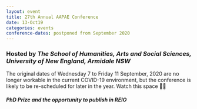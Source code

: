 ```yaml
---
layout: event
title: 27th Annual AAPAE Conference
date: 13-Oct19
categories: events
conference-dates: postponed from September 2020
---
```


### Hosted by **_The School of Humanities, Arts and Social Sciences, University of New England, Armidale NSW_**
 
The original dates of Wednesday 7 to Friday 11 September, 2020 are no longer workable in the current COVID-19 environment, but the conference is likely to be re-scheduled for later in the year.  Watch this space 📌⏰

#### **_PhD Prize and the opportunity to publish in REIO_**
